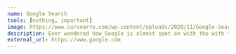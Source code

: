 ```yaml
---
name: Google Search
tools: [nothing, important]
image: https://www.curvearro.com/wp-content/uploads/2020/11/Google-Search_Curvearro.jpg
description: Ever wondered how Google is almost spot on with the with the search results. We will be discussing about that here. 
external_url: https://www.google.com
---
```


